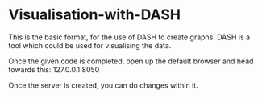 # Visualisation-with-DASH

This is the basic format, for the use of DASH to create graphs.
DASH is a tool which could be used for visualising the data.

Once the given code is completed, open up the default browser and head towards this: 127.0.0.1:8050

Once the server is created, you can do changes within it.
